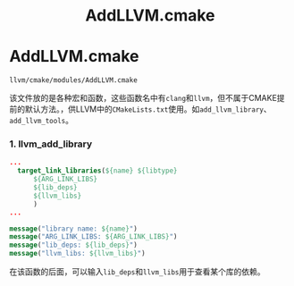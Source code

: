 <h1 align="center">AddLLVM.cmake</h1>


# AddLLVM.cmake

`llvm/cmake/modules/AddLLVM.cmake`

该文件放的是各种宏和函数，这些函数名中有`clang`和`llvm`，但不属于CMAKE提前的默认方法。，供LLVM中的`CMakeLists.txt`使用。如`add_llvm_library`、`add_llvm_tools`。





### 1. llvm_add_library

```cmake
...
  target_link_libraries(${name} ${libtype}
      ${ARG_LINK_LIBS}
      ${lib_deps}
      ${llvm_libs}
      )
...

message("library name: ${name}")
message("ARG_LINK_LIBS: ${ARG_LINK_LIBS}")
message("lib_deps: ${lib_deps}")
message("llvm_libs: ${llvm_libs}")
```

在该函数的后面，可以输入`lib_deps`和`llvm_libs`用于查看某个库的依赖。